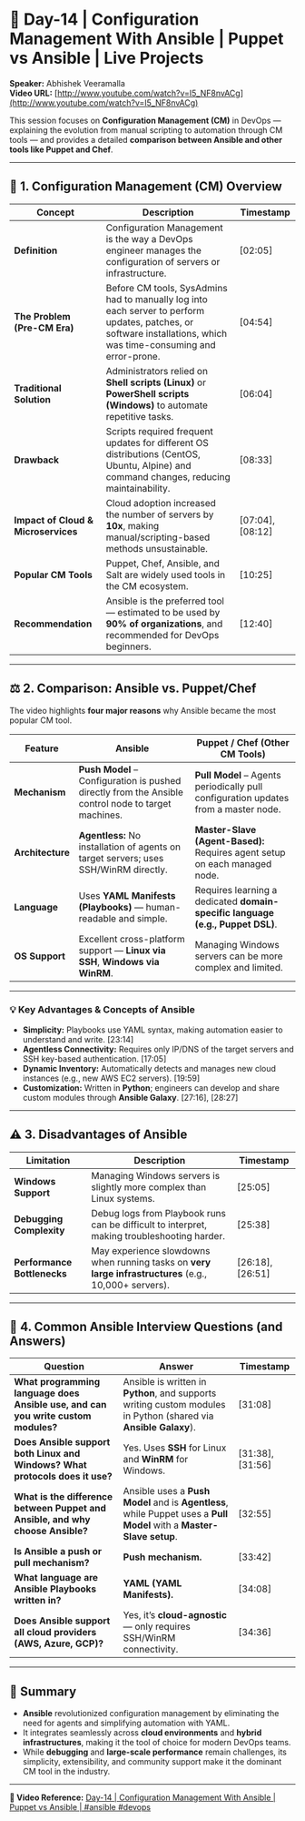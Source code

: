 # 🎥 Day-14 | Configuration Management With Ansible | Puppet vs Ansible | Live Projects  
**Speaker:** Abhishek Veeramalla  
**Video URL:** [http://www.youtube.com/watch?v=I5_NF8nvACg](http://www.youtube.com/watch?v=I5_NF8nvACg)  

This session focuses on **Configuration Management (CM)** in DevOps — explaining the evolution from manual scripting to automation through CM tools — and provides a detailed **comparison between Ansible and other tools like Puppet and Chef**.  

---

## 🧩 1. Configuration Management (CM) Overview

| Concept | Description | Timestamp |
|---|---|---|
| **Definition** | Configuration Management is the way a DevOps engineer manages the configuration of servers or infrastructure. | [02:05] |
| **The Problem (Pre-CM Era)** | Before CM tools, SysAdmins had to manually log into each server to perform updates, patches, or software installations, which was time-consuming and error-prone. | [04:54] |
| **Traditional Solution** | Administrators relied on **Shell scripts (Linux)** or **PowerShell scripts (Windows)** to automate repetitive tasks. | [06:04] |
| **Drawback** | Scripts required frequent updates for different OS distributions (CentOS, Ubuntu, Alpine) and command changes, reducing maintainability. | [08:33] |
| **Impact of Cloud & Microservices** | Cloud adoption increased the number of servers by **10x**, making manual/scripting-based methods unsustainable. | [07:04], [08:12] |
| **Popular CM Tools** | Puppet, Chef, Ansible, and Salt are widely used tools in the CM ecosystem. | [10:25] |
| **Recommendation** | Ansible is the preferred tool — estimated to be used by **90% of organizations**, and recommended for DevOps beginners. | [12:40] |

---

## ⚖️ 2. Comparison: Ansible vs. Puppet/Chef

The video highlights **four major reasons** why Ansible became the most popular CM tool.

| Feature | **Ansible** | **Puppet / Chef (Other CM Tools)** |
|---|---|---|
| **Mechanism** | **Push Model** – Configuration is pushed directly from the Ansible control node to target machines. | **Pull Model** – Agents periodically pull configuration updates from a master node. | 
| **Architecture** | **Agentless:** No installation of agents on target servers; uses SSH/WinRM directly. | **Master-Slave (Agent-Based):** Requires agent setup on each managed node. | 
| **Language** | Uses **YAML Manifests (Playbooks)** — human-readable and simple. | Requires learning a dedicated **domain-specific language (e.g., Puppet DSL)**. | 
| **OS Support** | Excellent cross-platform support — **Linux via SSH**, **Windows via WinRM**. | Managing Windows servers can be more complex and limited. | 

---

### 💡 Key Advantages & Concepts of Ansible

- **Simplicity:** Playbooks use YAML syntax, making automation easier to understand and write. [23:14]  
- **Agentless Connectivity:** Requires only IP/DNS of the target servers and SSH key-based authentication. [17:05]  
- **Dynamic Inventory:** Automatically detects and manages new cloud instances (e.g., new AWS EC2 servers). [19:59]  
- **Customization:** Written in **Python**; engineers can develop and share custom modules through **Ansible Galaxy**. [27:16], [28:27]  

---

## ⚠️ 3. Disadvantages of Ansible

| Limitation | Description | Timestamp |
|---|---|---|
| **Windows Support** | Managing Windows servers is slightly more complex than Linux systems. | [25:05] |
| **Debugging Complexity** | Debug logs from Playbook runs can be difficult to interpret, making troubleshooting harder. | [25:38] |
| **Performance Bottlenecks** | May experience slowdowns when running tasks on **very large infrastructures** (e.g., 10,000+ servers). | [26:18], [26:51] |

---

## 🎯 4. Common Ansible Interview Questions (and Answers)

| **Question** | **Answer** | **Timestamp** |
|---|---|---|
| **What programming language does Ansible use, and can you write custom modules?** | Ansible is written in **Python**, and supports writing custom modules in Python (shared via **Ansible Galaxy**). | [31:08] |
| **Does Ansible support both Linux and Windows? What protocols does it use?** | Yes. Uses **SSH** for Linux and **WinRM** for Windows. | [31:38], [31:56] |
| **What is the difference between Puppet and Ansible, and why choose Ansible?** | Ansible uses a **Push Model** and is **Agentless**, while Puppet uses a **Pull Model** with a **Master-Slave setup**. | [32:55] |
| **Is Ansible a push or pull mechanism?** | **Push mechanism.** | [33:42] |
| **What language are Ansible Playbooks written in?** | **YAML (YAML Manifests).** | [34:08] |
| **Does Ansible support all cloud providers (AWS, Azure, GCP)?** | Yes, it’s **cloud-agnostic** — only requires SSH/WinRM connectivity. | [34:36] |

---

## 🧠 Summary

- **Ansible** revolutionized configuration management by eliminating the need for agents and simplifying automation with YAML.  
- It integrates seamlessly across **cloud environments** and **hybrid infrastructures**, making it the tool of choice for modern DevOps teams.  
- While **debugging** and **large-scale performance** remain challenges, its simplicity, extensibility, and community support make it the dominant CM tool in the industry.  

---

**🔗 Video Reference:** [Day-14 | Configuration Management With Ansible | Puppet vs Ansible | #ansible #devops](http://www.youtube.com/watch?v=I5_NF8nvACg)

